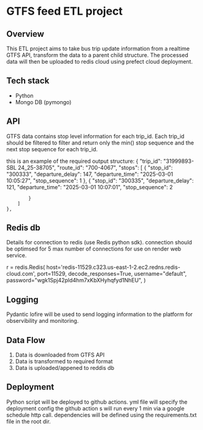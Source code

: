 # GTFS feed ETL project

## Overview
This ETL project aims to take bus trip update information from a realtime GTFS API, 
transform the data to a parent child structure. The processed data will then be uploaded 
to redis cloud using prefect cloud deployment. 

## Tech stack
- Python
- Mongo DB (pymongo)



## API 
GTFS data contains stop level information for each trip_id. Each trip_id should be filtered to filter and return only the min() stop sequence and the next stop sequence for each trip_id.

this is an example of the required output structure:
{
        "trip_id": "31999893-SBL 24_25-38705",
        "route_id": "700-4067",
        "stops": [
            {
                "stop_id": "300333",
                "departure_delay": 147,
                "departure_time": "2025-03-01 10:05:27",
                "stop_sequence": 1
            },
            {
                "stop_id": "300335",
                "departure_delay": 121,
                "departure_time": "2025-03-01 10:07:01",
                "stop_sequence": 2

            }
        ]
    },

## Redis db 
Details for connection to redis (use Redis python sdk). connection should be optimsed for 5 max number of connections for use on render web service.

r = redis.Redis(
    host='redis-11529.c323.us-east-1-2.ec2.redns.redis-cloud.com',
    port=11529,
    decode_responses=True,
    username="default",
    password="wgk1Spj42pld4hm7xKbXHyhqfyd1NhEU",
)



## Logging

Pydantic lofire will be used to send logging information to the platform for observibility and monitoring. 

## Data Flow

1. Data is downloaded from GTFS API
2. Data is transformed to required format
3. Data is uploaded/appened to reddis db

## Deployment
Python script will be deployed to github actions. yml file will specify the deployment config
the github action s will run every 1 min via a google schedule http call. dependencies will be defined using the requirements.txt file in the root dir. 